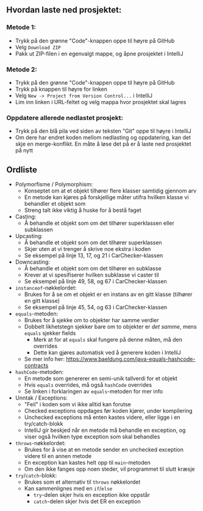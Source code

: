 ## Hvordan laste ned prosjektet:

### Metode 1:
* Trykk på den grønne "Code"-knappen oppe til høyre på GitHub
* Velg `Download ZIP`
* Pakk ut ZIP-filen i en egenvalgt mappe, og åpne prosjektet i IntelliJ

### Metode 2:
* Trykk på den grønne "Code"-knappen oppe til høyre på GitHub
* Trykk på knappen til høyre for linken
* Velg `New -> Project from Version Control...` i IntelliJ
* Lim inn linken i URL-feltet og velg mappa hvor prosjektet skal lagres

### Oppdatere allerede nedlastet prosjekt:
* Trykk på den blå pila ved siden av teksten "Git" oppe til høyre i IntelliJ
* Om dere har endret koden mellom nedlasting og oppdatering, kan det skje en merge-konflikt. En måte å løse det på er å laste ned prosjektet på nytt

## Ordliste
* Polymorfisme / Polymorphism:
  * Konseptet om at et objekt tilhører flere klasser samtidig gjennom arv
  * En metode kan kjøres på forskjellige måter utifra hvilken klasse vi behandler et objekt som
  * Streng talt ikke viktig å huske for å bestå faget
* Casting:
  * Å behandle et objekt som om det tilhører superklassen eller subklassen
* Upcasting:
  * Å behandle et objekt som om det tilhører superklassen
  * Skjer uten at vi trenger å skrive noe ekstra i koden
  * Se eksempel på linje 13, 17, og 21 i CarChecker-klassen
* Downcasting:
  * Å behandle et objekt som om det tilhører en subklasse
  * Krever at vi spesifiserer hvilken subklasse vi caster til
  * Se eksempel på linje 49, 58, og 67 i CarChecker-klassen
* `instanceof`-nøkkelordet:
  * Brukes for å se om et objekt er en instans av en gitt klasse (tilhører en gitt klasse)
  * Se eksempel på linje 45, 54, og 63 i CarChecker-klassen
* `equals`-metoden:
  * Brukes for å sjekke om to objekter har samme verdier
  * Dobbelt likhetstegn sjekker bare om to objekter er *det samme*, mens `equals` sjekker fields
    * Merk at for at `equals` skal fungere på denne måten, må den overrides
    * Dette kan gjøres automatisk ved å generere koden i IntelliJ
  * Se mer info her: https://www.baeldung.com/java-equals-hashcode-contracts
* `hashCode`-metoden:
  * En metode som genererer en semi-unik tallverdi for et objekt
  * Hvis `equals` overrides, må også `hashCode` overrides
  * Se linken i forklaringen av `equals`-metoden for mer info
* Unntak / Exceptions:
  * "Feil" i koden som vi ikke alltid kan forutse
  * Checked exceptions oppdages før koden kjører, under kompilering
  * Unchecked exceptions må enten kastes videre, eller ligge i en try/catch-blokk
  * IntelliJ gir beskjed når en metode må behandle en exception, og viser også hvilken type exception som skal behandles
* `throws`-nøkkelordet:
  * Brukes for å vise at en metode sender en unchecked exception videre til en annen metode
  * En exception kan kastes helt opp til `main`-metoden
  * Om den ikke fanges opp noen steder, vil programmet til slutt kræsje
* `try`/`catch`-blokk:
  * Brukes som et alternativ til `throws` nøkkelordet
  * Kan sammenlignes med en `if`/`else`
    * `try`-delen skjer hvis en exception ikke oppstår
    * `catch`-delen skjer hvis det ER en exception